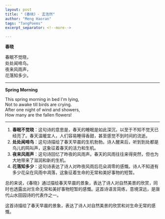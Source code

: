 ```yaml
---
layout: post
title: "《春晓》- 孟浩然"
author: "Meng Haoran"
tags: "TangPoems"
excerpt_separator: <!--more-->

---
```


**春晓**  

春眠不觉晓，  
处处闻啼鸟。  
夜来风雨声，  
花落知多少。

---

**Spring Morning**  

This spring morning in bed I'm lying,  
Not to awake till birds are crying.  
After one night of wind and showers,  
How many are the fallen flowers!

---

1. **春眠不觉晓**：这句诗的意思是，春天的睡眠是如此深沉，以至于不知不觉天已经亮了。春天温暖宜人，人们容易睡得香甜，甚至感觉不到时间的流逝。
2. **处处闻啼鸟**：这句诗描绘了春天早晨的生机勃勃。诗人醒来后，听到到处都是鸟儿的鸣叫声，这象征着春天的活力和生机。
3. **夜来风雨声**：这句诗回忆了昨夜的风雨声。春天的风雨往往来得突然，但也为大地带来了滋润和新的生机。
4. **花落知多少**：这句诗表达了诗人对昨夜风雨后花朵凋零的感慨。诗人不知道有多少花朵在风雨中凋落，这象征着生命的无常和美好事物的短暂。

总的来说，《春晓》通过描绘春天早晨的景象，表达了诗人对自然美景的欣赏，同时也透露出对生命无常和美好事物短暂的感慨。这首诗语言简练，意境深远，是唐代山水田园诗的代表作之一。

这首诗描绘了春天早晨的景象，表达了诗人对自然美景的欣赏和对生命无常的感慨。
